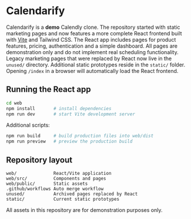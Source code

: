 # Calendarify

Calendarify is a **demo** Calendly clone. The repository started with static
marketing pages and now features a more complete React frontend built with
[Vite](https://vitejs.dev/) and Tailwind CSS. The React app includes pages for
product features, pricing, authentication and a simple dashboard. All pages are
demonstration only and do not implement real scheduling functionality.
Legacy marketing pages that were replaced by React now live in the `unused/` directory.
Additional static prototypes reside in the `static/` folder.
Opening `/index` in a browser will automatically load the React frontend.

## Running the React app

```bash
cd web
npm install       # install dependencies
npm run dev       # start Vite development server
```

Additional scripts:

```bash
npm run build     # build production files into web/dist
npm run preview   # preview the production build
```

## Repository layout

```
web/              React/Vite application
web/src/          Components and pages
web/public/       Static assets
.github/workflows Auto merge workflow
unused/           Archived pages replaced by React
static/           Current static prototypes
```

All assets in this repository are for demonstration purposes only.
